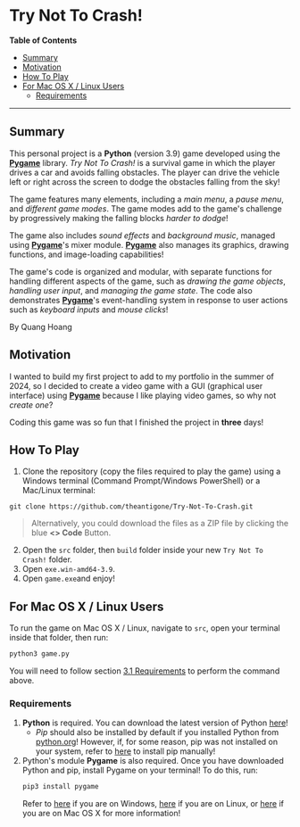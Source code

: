 # Try Not To Crash!

<!-- START doctoc generated TOC please keep comment here to allow auto update -->
<!-- DON'T EDIT THIS SECTION, INSTEAD RE-RUN doctoc TO UPDATE -->
**Table of Contents**

- [Summary](#summary)
- [Motivation](#motivation)
- [How To Play](#how-to-play)
- [For Mac OS X / Linux Users](#for-mac-os-x--linux-users)
  - [Requirements](#requirements)

<!-- END doctoc generated TOC please keep comment here to allow auto update -->

---

## Summary

This personal project is a **Python** (version 3.9) game developed using the [**Pygame**](https://www.pygame.org/) library. _Try Not To Crash!_ is a survival game in which the player drives a car and avoids falling obstacles. The player can drive the vehicle left or right across the screen to dodge the obstacles falling from the sky!

The game features many elements, including a _main menu_, a _pause menu_, and _different game modes_. The game modes add to the game's challenge by progressively making the falling blocks _harder to dodge_!

The game also includes _sound effects_ and _background music_, managed using [**Pygame**](https://www.pygame.org/)'s mixer module. [**Pygame**](https://www.pygame.org/) also manages its graphics, drawing functions, and image-loading capabilities!

The game's code is organized and modular, with separate functions for handling different aspects of the game, such as _drawing the game objects_, _handling user input_, and _managing the game state_. The code also demonstrates [**Pygame**](https://www.pygame.org/)'s event-handling system in response to user actions such as _keyboard inputs_ and _mouse clicks_!

By Quang Hoang

## Motivation

I wanted to build my first project to add to my portfolio in the summer of 2024, so I decided to create a video game with a GUI (graphical user interface) using [**Pygame**](https://www.pygame.org/) because I like playing video games, so why not _create one_?

Coding this game was so fun that I finished the project in **three** days!

## How To Play

1. Clone the repository (copy the files required to play the game) using a Windows terminal (Command Prompt/Windows PowerShell) or a Mac/Linux terminal:
```
git clone https://github.com/theantigone/Try-Not-To-Crash.git
```
> Alternatively, you could download the files as a ZIP file by clicking the blue **<> Code** Button.

2. Open the `src` folder, then `build` folder inside your new `Try Not To Crash!` folder.
3. Open `exe.win-amd64-3.9`.
4. Open `game.exe`and enjoy!

## For Mac OS X / Linux Users

To run the game on Mac OS X / Linux, navigate to `src`, open your terminal inside that folder, then run:
```bash
python3 game.py
```

You will need to follow section [3.1 Requirements](#31-requirements) to perform the command above.

### Requirements

1. **Python** is required. You can download the latest version of Python [here](https://www.python.org/downloads/)!
   - *Pip* should also be installed by default if you installed Python from [python.org](https://www.python.org/)! However, if, for some reason, pip was not installed on your system, refer to [here](https://python.land/virtual-environments/installing-packages-with-pip#Python_Install_Pip) to install pip manually!
2. Python's module **Pygame** is also required. Once you have downloaded Python and pip, install Pygame on your terminal! To do this, run:
   ```bash
   pip3 install pygame
   ```
   Refer to [here](https://www.geeksforgeeks.org/how-to-install-pygame-in-windows/) if you are on Windows, [here](https://www.geeksforgeeks.org/install-pygame-in-linux/) if you are on Linux, or [here](https://www.geeksforgeeks.org/install-pygame-in-macos/) if you are on Mac OS X for more information!
